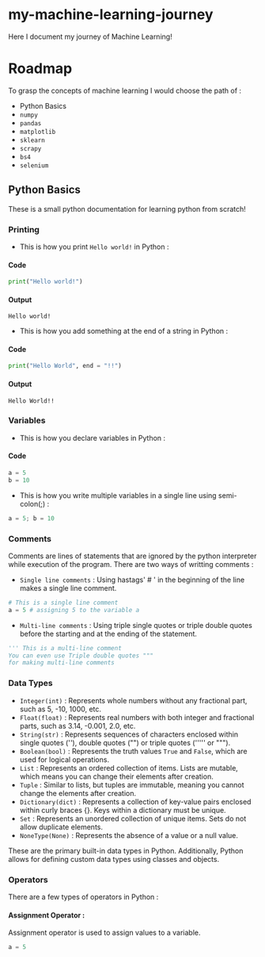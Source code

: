 # my-machine-learning-journey
Here I document my journey of Machine Learning!

# Roadmap
To grasp the concepts of machine learning I would choose the path of : 
+ Python Basics
+ `numpy`
+ `pandas`
+ `matplotlib`
+ `sklearn`
+ `scrapy`
+ `bs4`
+ `selenium`

## Python Basics
These is a small python documentation for learning python from scratch!

### Printing
+ This is how you print `Hello world!` in Python : 
#### Code
``` py
print("Hello world!")
```
#### Output
```
Hello world!
```
+ This is how you add something at the end of a string in Python :
#### Code
``` py
print("Hello World", end = "!!")
```
#### Output
```
Hello World!!
```

### Variables
+ This is how you declare variables in Python :
#### Code
``` py
a = 5
b = 10
```

+ This is how you write multiple variables in a single line using semi-colon(;) :
``` py
a = 5; b = 10
```

### Comments
Comments are lines of statements that are ignored by the python interpreter while execution of the program.
There are two ways of writting comments : 
+ `Single line comments` : Using hastags' # ' in the beginning of the line makes a single line comment.
``` py
# This is a single line comment
a = 5 # assigning 5 to the variable a
```

+ `Multi-line comments` : Using triple single quotes or triple double quotes before the starting and at the ending of the statement.
``` py
''' This is a multi-line comment
You can even use Triple double quotes """
for making multi-line comments
```

### Data Types
+ `Integer(int)` : Represents whole numbers without any fractional part, such as 5, -10, 1000, etc.
+ `Float(float)` : Represents real numbers with both integer and fractional parts, such as 3.14, -0.001, 2.0, etc.
+ `String(str)` : Represents sequences of characters enclosed within single quotes (''), double quotes ("") or triple quotes (''''' or """).
+ `Boolean(bool)` : Represents the truth values `True` and `False`, which are used for logical operations.
+ `List` : Represents an ordered collection of items. Lists are mutable, which means you can change their elements after creation.
+ `Tuple` : Similar to lists, but tuples are immutable, meaning you cannot change the elements after creation.
+ `Dictionary(dict)` :  Represents a collection of key-value pairs enclosed within curly braces {}. Keys within a dictionary must be unique.
+ `Set` : Represents an unordered collection of unique items. Sets do not allow duplicate elements.
+ `NoneType(None)` : Represents the absence of a value or a null value.

These are the primary built-in data types in Python. Additionally, Python allows for defining custom data types using classes and objects.

### Operators
There are a few types of operators in Python :
#### Assignment Operator : 
Assignment operator is used to assign values to a variable.
``` py
a = 5


























